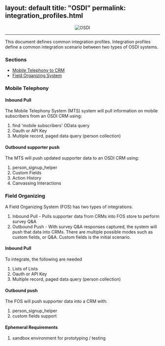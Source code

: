 layout: default
title: "OSDI"
permalink: integration_profiles.html
---

<center>
<img src="http://opensupporter.org/wp-content/themes/osdiv2/images/site/osdi-logo.png" alt="OSDI" />
</center>

-----------------------------
This document defines common integration profiles.  Integration profiles define a common integration scenario between two types of OSDI systems.  

### Sections

* [Mobile Telephony to CRM](#mobile-telephony)
* [Field Organizing System](#field-organizing)

### Mobile Telephony

#### Inbound Pull
The Mobile Telephony System (MTS) system will pull information on mobile subscribers from an OSDI CRM using:
1. find 'mobile subscribers' OData query 
2. Oauth or API Key
3. Multiple record, paged data query (person collection)

#### Outbound supporter push
The MTS will push updated supporter data to an OSDI CRM using:
1. person_signup_helper
2. Custom Fields
3. Action History
4. Canvassing Interactions

### Field Organizing

A Field Organizing System (FOS) has two types of integrations.  
1. Inbound Pull - Pulls supporter data from CRMs into FOS store to perform survey Q&A
2. Outbound Push - With survey Q&A responses captured, the system will push that data into CRMs.  There are multiple possible modes such as custom fields, or Q&A.  Custom fields is the initial scenario.


#### Inbound Pull
To integrate, the following are needed
1. Lists of Lists 
2. Oauth or API Key
3. Multiple record, paged data query (person collection)

#### Outbound push
The FOS will push supporter data into a CRM with:
1. person_signup_helper
2. custom fields support

#### Ephemeral Requirements
1. sandbox environment for prototyping / testing